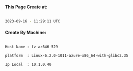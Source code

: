 
   
#### This Page Create at:

```bash

2023-09-16 - 11:29:11 UTC

```

#### Create By Machine:

```bash

Host Name : fv-az646-529

platform  : Linux-6.2.0-1011-azure-x86_64-with-glibc2.35

Ip Local  : 10.1.0.40

```

